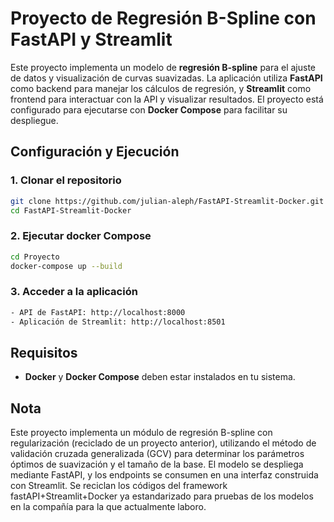# Proyecto de Regresión B-Spline con FastAPI y Streamlit

Este proyecto implementa un modelo de **regresión B-spline** para el ajuste de datos y visualización de curvas suavizadas. La aplicación utiliza **FastAPI** como backend para manejar los cálculos de regresión, y **Streamlit** como frontend para interactuar con la API y visualizar resultados. El proyecto está configurado para ejecutarse con **Docker Compose** para facilitar su despliegue.

## Configuración y Ejecución

### 1. Clonar el repositorio

   ```bash
   git clone https://github.com/julian-aleph/FastAPI-Streamlit-Docker.git
   cd FastAPI-Streamlit-Docker
   ```

### 2. Ejecutar docker Compose

   ```bash
   cd Proyecto
   docker-compose up --build
   ```

### 3. Acceder a la aplicación

   ```bash
   - API de FastAPI: http://localhost:8000
   - Aplicación de Streamlit: http://localhost:8501
   ```


## Requisitos

- **Docker** y **Docker Compose** deben estar instalados en tu sistema.

## Nota

Este proyecto implementa un módulo de regresión B-spline con regularización (reciclado de un proyecto anterior), utilizando el método de validación cruzada generalizada (GCV) para determinar los parámetros óptimos de suavización y el tamaño de la base. El modelo se despliega mediante FastAPI, y los endpoints se consumen en una interfaz construida con Streamlit. Se reciclan los códigos del framework fastAPI+Streamlit+Docker ya estandarizado para pruebas de los modelos en la compañía para la que actualmente laboro.
